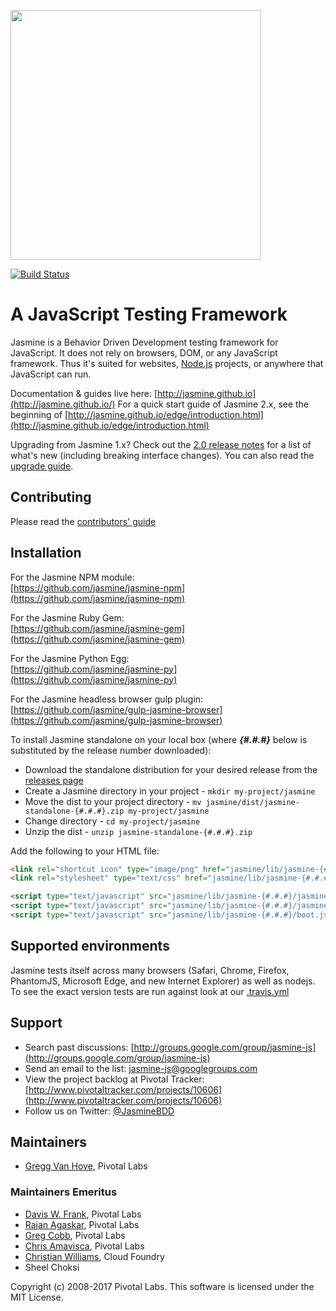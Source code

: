 <a name="README">[<img src="https://rawgithub.com/jasmine/jasmine/master/images/jasmine-horizontal.svg" width="400px" />](http://jasmine.github.io)</a>

[![Build Status](https://travis-ci.org/jasmine/jasmine.svg?branch=master)](https://travis-ci.org/jasmine/jasmine)

# A JavaScript Testing Framework

Jasmine is a Behavior Driven Development testing framework for JavaScript. It does not rely on browsers, DOM, or any JavaScript framework. Thus it's suited for websites, [Node.js](http://nodejs.org) projects, or anywhere that JavaScript can run.

Documentation & guides live here: [http://jasmine.github.io](http://jasmine.github.io/)
For a quick start guide of Jasmine 2.x, see the beginning of [http://jasmine.github.io/edge/introduction.html](http://jasmine.github.io/edge/introduction.html)

Upgrading from Jasmine 1.x? Check out the [2.0 release notes](https://github.com/jasmine/jasmine/blob/v2.0.0/release_notes/20.md) for a list of what's new (including breaking interface changes). You can also read the [upgrade guide](http://jasmine.github.io/2.0/upgrading.html).

## Contributing

Please read the [contributors' guide](https://github.com/jasmine/jasmine/blob/master/.github/CONTRIBUTING.md)

## Installation

For the Jasmine NPM module:<br>
[https://github.com/jasmine/jasmine-npm](https://github.com/jasmine/jasmine-npm)

For the Jasmine Ruby Gem:<br>
[https://github.com/jasmine/jasmine-gem](https://github.com/jasmine/jasmine-gem)

For the Jasmine Python Egg:<br>
[https://github.com/jasmine/jasmine-py](https://github.com/jasmine/jasmine-py)

For the Jasmine headless browser gulp plugin:<br>
[https://github.com/jasmine/gulp-jasmine-browser](https://github.com/jasmine/gulp-jasmine-browser)

To install Jasmine standalone on your local box (where **_{#.#.#}_** below is substituted by the release number downloaded):

* Download the standalone distribution for your desired release from the [releases page](https://github.com/jasmine/jasmine/releases)
* Create a Jasmine directory in your project - `mkdir my-project/jasmine`
* Move the dist to your project directory - `mv jasmine/dist/jasmine-standalone-{#.#.#}.zip my-project/jasmine`
* Change directory - `cd my-project/jasmine`
* Unzip the dist - `unzip jasmine-standalone-{#.#.#}.zip`

Add the following to your HTML file:

```html
<link rel="shortcut icon" type="image/png" href="jasmine/lib/jasmine-{#.#.#}/jasmine_favicon.png">
<link rel="stylesheet" type="text/css" href="jasmine/lib/jasmine-{#.#.#}/jasmine.css">

<script type="text/javascript" src="jasmine/lib/jasmine-{#.#.#}/jasmine.js"></script>
<script type="text/javascript" src="jasmine/lib/jasmine-{#.#.#}/jasmine-html.js"></script>
<script type="text/javascript" src="jasmine/lib/jasmine-{#.#.#}/boot.js"></script>
```

## Supported environments

Jasmine tests itself across many browsers (Safari, Chrome, Firefox, PhantomJS, Microsoft Edge, and new Internet Explorer) as well as nodejs. To see the exact version tests are run against look at our [.travis.yml](https://github.com/jasmine/jasmine/blob/master/.travis.yml)


## Support

* Search past discussions: [http://groups.google.com/group/jasmine-js](http://groups.google.com/group/jasmine-js)
* Send an email to the list: [jasmine-js@googlegroups.com](mailto:jasmine-js@googlegroups.com)
* View the project backlog at Pivotal Tracker: [http://www.pivotaltracker.com/projects/10606](http://www.pivotaltracker.com/projects/10606)
* Follow us on Twitter: [@JasmineBDD](http://twitter.com/JasmineBDD)

## Maintainers

* [Gregg Van Hove](mailto:gvanhove@pivotal.io), Pivotal Labs

### Maintainers Emeritus

* [Davis W. Frank](mailto:dwfrank@pivotal.io), Pivotal Labs
* [Rajan Agaskar](mailto:rajan@pivotal.io), Pivotal Labs
* [Greg Cobb](mailto:gcobb@pivotal.io), Pivotal Labs
* [Chris Amavisca](mailto:camavisca@pivotal.io), Pivotal Labs
* [Christian Williams](mailto:antixian666@gmail.com), Cloud Foundry
* Sheel Choksi

Copyright (c) 2008-2017 Pivotal Labs. This software is licensed under the MIT License.
